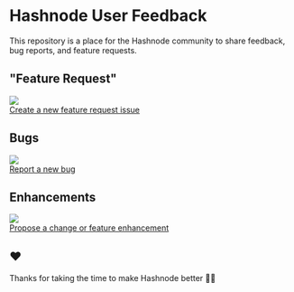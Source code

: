 # Hashnode User Feedback

This repository is a place for the Hashnode community to share feedback, bug reports, and feature requests. 

## "Feature Request"

[![](https://media.giphy.com/media/E0cyxhawhe9dm/200w_d.gif)  
Create a new feature request issue](https://github.com/Hashnode/user-feedback/issues/new?assignees=&labels=&template=feature_request.md&title=)  

## Bugs

[![](https://media.giphy.com/media/t7MWRoExDRF72/200w_d.gif)  
Report a new bug](https://github.com/Hashnode/user-feedback/issues/new?assignees=&labels=bug&template=bug_report.md&title=)

## Enhancements

[![](https://media.giphy.com/media/nR4L10XlJcSeQ/giphy-downsized.gif)  
Propose a change or feature enhancement](https://github.com/Hashnode/user-feedback/issues/new?assignees=&labels=enhancement&template=feature-enhancement.md&title=)

## ❤️
Thanks for taking the time to make Hashnode better 🙌🍺

